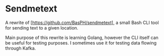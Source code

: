 # Sendmetext

A rewrite of [https://github.com/BasPH/sendmetext], a small Bash CLI tool for sending text to a given location.

Main purpose of this rewrite is learning Golang, however the CLI itself can be useful for testing purposes. I sometimes use it for testing data flowing through Kafka.

